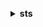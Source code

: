 **<details ><summary style="color:none;">sts</summary><blockquote>**

- **<details><summary style="color:none;"><b><u>assume-role</b></u></summary><blockquote>**

  * **<p style="color:none;">--role-arn</p>**
  * **<p style="color:none;">--role-session-name</p>**
  * **<p style="color:none;">--policy-arns</p>**
  * **<p style="color:none;">--policy</p>**
  * **<p style="color:none;">--duration-seconds</p>**
  * **<p style="color:none;">--tags</p>**
  * **<p style="color:none;">--transitive-tag-keys</p>**
  * **<p style="color:none;">--external-id</p>**
  * **<p style="color:none;">--serial-number</p>**
  * **<p style="color:none;">--token-code</p>**
  * **<p style="color:none;">--source-identity</p>**
  * **<p style="color:none;">--cli-input-json</p>**
  * **<p style="color:none;">--cli-input-yaml</p>**
  * **<p style="color:none;">--generate-cli-skeleton</p>**
  </br>
  **<p style="color:red;">Description</p>**
  </br>
  ## **Examples**
  ```bash

  ```
  ```json

  ```


- **<details><summary style="color:none;"><b><u>assume-role-with-saml</b></u></summary><blockquote>**

  * **<p style="color:none;">--role-arn</p>**
  * **<p style="color:none;">--principal-arn</p>**
  * **<p style="color:none;">--saml-assertion</p>**
  * **<p style="color:none;">--policy-arns</p>**
  * **<p style="color:none;">--policy</p>**
  * **<p style="color:none;">--duration-seconds</p>**
  * **<p style="color:none;">--cli-input-json</p>**
  * **<p style="color:none;">--cli-input-yaml</p>**
  * **<p style="color:none;">--generate-cli-skeleton</p>**
  </br>
  **<p style="color:red;">Description</p>**
  </br>
  ## **Examples**
  ```bash

  ```
  ```json

  ```


- **<details><summary style="color:none;"><b><u>assume-role-with-web-identity</b></u></summary><blockquote>**

  * **<p style="color:none;">--role-arn</p>**
  * **<p style="color:none;">--role-session-name</p>**
  * **<p style="color:none;">--web-identity-token</p>**
  * **<p style="color:none;">--provider-id</p>**
  * **<p style="color:none;">--policy-arns</p>**
  * **<p style="color:none;">--policy</p>**
  * **<p style="color:none;">--duration-seconds</p>**
  * **<p style="color:none;">--cli-input-json</p>**
  * **<p style="color:none;">--cli-input-yaml</p>**
  * **<p style="color:none;">--generate-cli-skeleton</p>**
  </br>
  **<p style="color:red;">Description</p>**
  </br>
  ## **Examples**
  ```bash

  ```
  ```json

  ```


- **<details><summary style="color:none;"><b><u>decode-authorization-message</b></u></summary><blockquote>**

  * **<p style="color:none;">--encoded-message</p>**
  * **<p style="color:none;">--cli-input-json</p>**
  * **<p style="color:none;">--cli-input-yaml</p>**
  * **<p style="color:none;">--generate-cli-skeleton</p>**
  </br>
  **<p style="color:red;">Description</p>**
  </br>
  ## **Examples**
  ```bash

  ```
  ```json

  ```


- **<details><summary style="color:none;"><b><u>get-access-key-info</b></u></summary><blockquote>**

  * **<p style="color:none;">--access-key-id</p>**
  * **<p style="color:none;">--cli-input-json</p>**
  * **<p style="color:none;">--cli-input-yaml</p>**
  * **<p style="color:none;">--generate-cli-skeleton</p>**
  </br>
  **<p style="color:red;">Description</p>**
  </br>
  ## **Examples**
  ```bash

  ```
  ```json

  ```


- **<details><summary style="color:none;"><b><u>get-caller-identity</b></u></summary><blockquote>**

  * **<p style="color:none;">--cli-input-json</p>**
  * **<p style="color:none;">--cli-input-yaml</p>**
  * **<p style="color:none;">--generate-cli-skeleton</p>**
  </br>
  **<p style="color:red;">Description</p>**
  </br>
  ## **Examples**
  ```bash

  ```
  ```json

  ```


- **<details><summary style="color:none;"><b><u>get-federation-token</b></u></summary><blockquote>**

  * **<p style="color:none;">--name</p>**
  * **<p style="color:none;">--policy</p>**
  * **<p style="color:none;">--policy-arns</p>**
  * **<p style="color:none;">--duration-seconds</p>**
  * **<p style="color:none;">--tags</p>**
  * **<p style="color:none;">--cli-input-json</p>**
  * **<p style="color:none;">--cli-input-yaml</p>**
  * **<p style="color:none;">--generate-cli-skeleton</p>**
  </br>
  **<p style="color:red;">Description</p>**
  </br>
  ## **Examples**
  ```bash

  ```
  ```json

  ```


- **<details><summary style="color:none;"><b><u>get-session-token</b></u></summary><blockquote>**

  * **<p style="color:none;">--duration-seconds</p>**
  * **<p style="color:none;">--serial-number</p>**
  * **<p style="color:none;">--token-code</p>**
  * **<p style="color:none;">--cli-input-json</p>**
  * **<p style="color:none;">--cli-input-yaml</p>**
  * **<p style="color:none;">--generate-cli-skeleton</p>**
  </br>
  **<p style="color:red;">Description</p>**
  </br>
  ## **Examples**
  ```bash

  ```
  ```json

  ```


- **<details><summary style="color:none;"><b><u>help</b></u></summary><blockquote>**

  * **<p style="color:none;"></p>**
  </br>
  **<p style="color:red;">Description</p>**
  </br>
  ## **Examples**
  ```bash

  ```
  ```json

  ```


</blockquote></details>
</blockquote></details>
</blockquote></details>
</blockquote></details>
</blockquote></details>
</blockquote></details>
</blockquote></details>
</blockquote></details>
</blockquote></details>
</blockquote></details>
